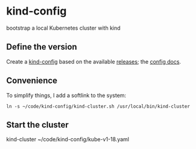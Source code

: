 # kind-config

bootstrap a local Kubernetes cluster with kind

## Define the version

Create a [kind-config] based on the available [releases]; the [config docs].

## Convenience

To simplify things, I add a softlink to the system:

`ln -s ~/code/kind-config/kind-cluster.sh /usr/local/bin/kind-cluster`

## Start the cluster

kind-cluster ~/code/kind-config/kube-v1-18.yaml

[kind-config]:https://github.com/todd-dsm/kind-config/blob/main/kube-v1-18.yaml
[releases]:https://github.com/kubernetes-sigs/kind/releases
[config docs]:https://kind.sigs.k8s.io/docs/user/quick-start/#configuring-your-kind-cluster
